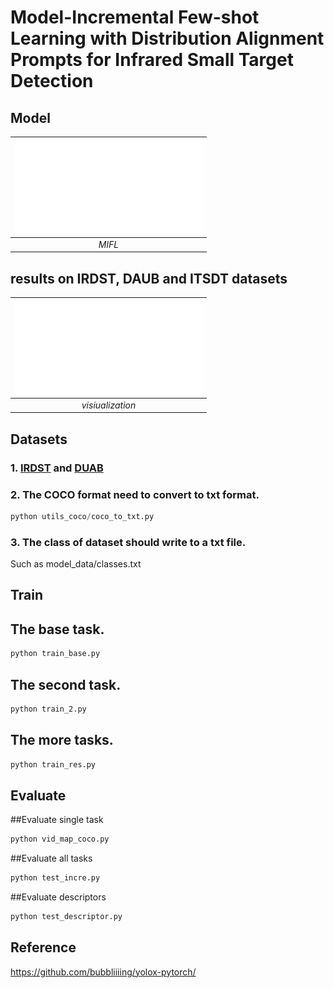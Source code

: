 # Model-Incremental Few-shot Learning with Distribution Alignment Prompts for Infrared Small Target Detection

## Model
|![MIFL](./Fig/model.pdf)|
|:--:|
|*MIFL*|

## results on IRDST, DAUB and ITSDT datasets

| ![Vis](./Fig/vis.pdf) |
|:--:|
| *visiualization* |

## Datasets
### 1. [IRDST](https://xzbai.buaa.edu.cn/datasets.html) and [DUAB](https://www.scidb.cn/en/detail?dataSetId=720626420933459968) 

### 2. The COCO format need to convert to txt format.
``` python 
python utils_coco/coco_to_txt.py
```
### 3. The class of dataset should write to a txt file. 
Such as model_data/classes.txt

## Train
## The base task.
``` python 
python train_base.py
```
## The second task.
``` python 
python train_2.py
```
## The more tasks.
``` python 
python train_res.py
```
## Evaluate
##Evaluate single task
```python 
python vid_map_coco.py
```

##Evaluate all tasks
```python 
python test_incre.py
```
##Evaluate descriptors
```python 
python test_descriptor.py
```


## Reference
https://github.com/bubbliiiing/yolox-pytorch/
